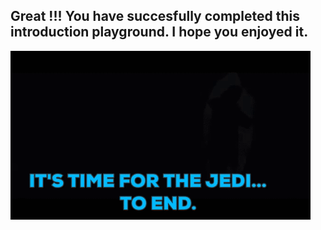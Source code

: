 ## Great !!! You have succesfully completed this introduction playground. I hope you enjoyed it.

![the end](https://raw.githubusercontent.com/avwsolutions/katacoda-scenarios/master/setup-your-digital-forensics-platform/images/theend.gif)
